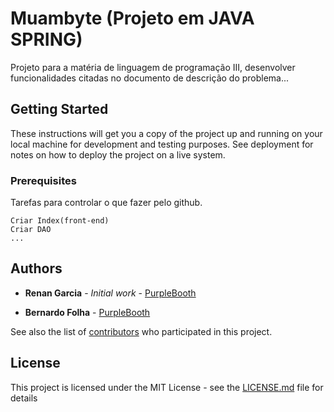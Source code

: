 # Muambyte (Projeto em JAVA SPRING)

Projeto para a matéria de linguagem de programação III, desenvolver funcionalidades citadas no documento de descrição do problema...

## Getting Started

These instructions will get you a copy of the project up and running on your local machine for development and testing purposes. See deployment for notes on how to deploy the project on a live system.

### Prerequisites

Tarefas para controlar o que fazer pelo github.

```
Criar Index(front-end)
Criar DAO
...
```

## Authors

* **Renan Garcia** - *Initial work* - [PurpleBooth](https://github.com/renangarciasoz)

* **Bernardo Folha** - [PurpleBooth](https://github.com/asdassasd)

See also the list of [contributors](https://github.com/your/project/contributors) who participated in this project.

## License

This project is licensed under the MIT License - see the [LICENSE.md](LICENSE.md) file for details